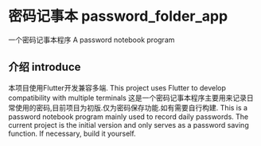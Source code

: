 # 密码记事本 password_folder_app

一个密码记事本程序
A password notebook program

## 介绍 introduce
本项目使用Flutter开发兼容多端.
This project uses Flutter to develop compatibility with multiple terminals
这是一个密码记事本程序主要用来记录日常使用的密码,目前项目为初版.仅为密码保存功能.如有需要自行构建.
This is a password notebook program mainly used to record daily passwords. The current project is the initial version and only serves as a password saving function. If necessary, build it yourself.

